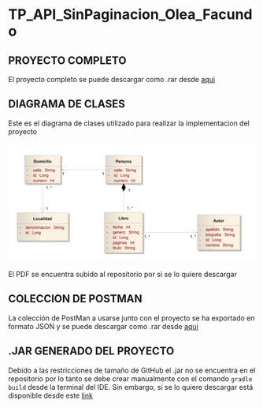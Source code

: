 # TP_API_SinPaginacion_Olea_Facundo




## PROYECTO COMPLETO
El proyecto completo se puede descargar como .rar desde [aqui](https://github.com/Facustriker/TP_API_SinPaginacion_Olea_Facundo/raw/main/proyectoAPIREST.rar)

## DIAGRAMA DE CLASES
Este es el diagrama de clases utilizado para realizar la implementacion del proyecto

![](https://raw.githubusercontent.com/Facustriker/TP_API_SinPaginacion_Olea_Facundo/main/Diagrama%20Clases%20REST%20API.jpg)


El PDF se encuentra subido al repositorio por si se lo quiere descargar

## COLECCION DE POSTMAN
La colección de PostMan a usarse junto con el proyecto se ha exportado en formato JSON y se puede descargar como .rar desde [aqui](https://github.com/Facustriker/TP_API_SinPaginacion_Olea_Facundo/raw/main/Persona%20Api%20Request.postman_collection.rar)

## .JAR GENERADO DEL PROYECTO
Debido a las restricciones de tamaño de GitHub el .jar no se encuentra en el repositorio por lo tanto se debe crear manualmente con el comando `gradle build` desde la terminal del IDE. Sin embargo, si se lo quiere descargar está disponible desde este [link](https://drive.google.com/drive/folders/1X5dZz3Se3pFweoMdDgoprTFbSXqPMvz4)
